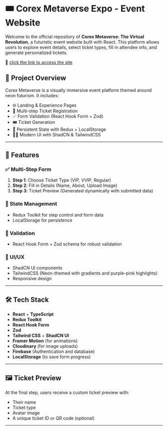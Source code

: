 # 🎟️ Corex Metaverse Expo - Event Website

Welcome to the official repository of **Corex Metaverse: The Virtual Revolution**, a futuristic event website built with React. This platform allows users to explore event details, select ticket types, fill in attendee info, and generate personalized tickets.

🔗 [click the link to access the site](https://metaverse-corex-event.vercel.app/)

## 🚀 Project Overview

Corex Metaverse is a visually immersive event platform themed around neon futurism. It includes:

- 🌐 Landing & Experience Pages
- 🧾 Multi-step Ticket Registration
- ✅ Form Validation (React Hook Form + Zod)
- 🎟️ Ticket Generation
- 💾 Persistent State with Redux + LocalStorage
- 🧑‍🎨 Modern UI with ShadCN & TailwindCSS

---

## 🧩 Features

### ✅ Multi-Step Form

1. **Step 1**: Choose Ticket Type (VIP, VVIP, Regular)
2. **Step 2**: Fill in Details (Name, About, Upload Image)
3. **Step 3**: Ticket Preview (Generated dynamically with submitted data)

### 💼 State Management

- Redux Toolkit for step control and form data
- LocalStorage for persistence

### 🧪 Validation

- React Hook Form + Zod schema for robust validation

### 🎨 UI/UX

- ShadCN UI components
- TailwindCSS (Neon-themed with gradients and purple-pink highlights)
- Responsive design

---

## 🛠️ Tech Stack

- **React** + **TypeScript**
- **Redux Toolkit**
- **React Hook Form**
- **Zod**
- **Tailwind CSS** + **ShadCN UI**
- **Framer Motion** (for animations)
- **Cloudinary** (for image uploads)
- **Firebase** (Authentication and database)
- **LocalStorage** (to save form progress)

---

## 🖼️ Ticket Preview

At the final step, users receive a custom ticket preview with:

- Their name
- Ticket type
- Avatar image
- A unique ticket ID or QR code (optional)

---
